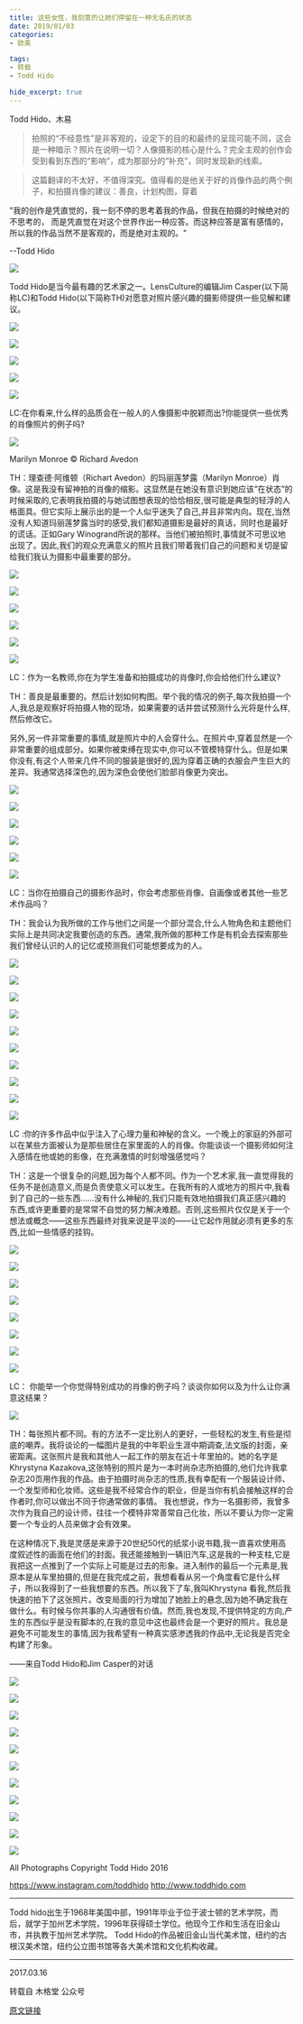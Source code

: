 ```yaml
---
title: 这些女性，我刻意的让她们停留在一种无名氏的状态
date: 2019/01/03
categories:
- 欧美

tags:
- 转载
- Todd Hido

hide_excerpt: true
---
```


Todd Hido、木易

> 拍照的“不经意性”是非客观的，设定下的目的和最终的呈现可能不同，这会是一种暗示？照片在说明一切？人像摄影的核心是什么？完全主观的创作会受到看到东西的“影响”，成为那部分的“补充”，同时发现新的线索。

> 这篇翻译的不太好，不值得深究。值得看的是他关于好的肖像作品的两个例子，和拍摄肖像的建议：善良，计划构图，穿着



<!--more-->



"我的创作是凭直觉的，我一刻不停的思考着我的作品，但我在拍摄的时候绝对的不思考的， 而是凭直觉在对这个世界作出一种应答。而这种应答是富有感情的，所以我的作品当然不是客观的，而是绝对主观的。"

--Todd Hido



![](/images/0013/01.jpg)



Todd Hido是当今最有趣的艺术家之一。LensCulture的编辑Jim Casper(以下简称LC)和Todd Hido(以下简称TH)对愿意对照片感兴趣的摄影师提供一些见解和建议。



![](/images/0013/02.jpg)





![](/images/0013/03.jpg)



![](/images/0013/04.jpg)



![](/images/0013/05.jpg)



![](/images/0013/06.jpg)





LC:在你看来,什么样的品质会在一般人的人像摄影中脱颖而出?你能提供一些优秀的肖像照片的例子吗?





![](/images/0013/07.jpg)



Marilyn Monroe © Richard Avedon



TH：理查德·阿维顿（Richart Avedon）的玛丽莲梦露（Marilyn Monroe）肖像。这是我没有留神拍的肖像的缩影。这显然是在她没有意识到她应该“在状态”的时候采取的,它表明我拍摄的与她试图想表现的恰恰相反,很可能是典型的轻浮的人格面具。但它实际上展示出的是一个人似乎迷失了自己,并且非常内向。现在,当然没有人知道玛丽莲梦露当时的感受,我们都知道摄影是最好的真话，同时也是最好的谎话。正如Gary Winogrand所说的那样。当他们被拍照时,事情就不可思议地出现了。因此,我们的观众充满意义的照片且我们带着我们自己的问题和关切是留给我们我认为摄影中最重要的部分。





![](/images/0013/08.jpg)





![](/images/0013/09.jpg)



![](/images/0013/10.jpg)



![](/images/0013/11.jpg)



![](/images/0013/12.jpg)



![](/images/0013/13.jpg)





LC：作为一名教师,你在为学生准备和拍摄成功的肖像时,你会给他们什么建议?

 

TH：善良是最重要的。然后计划如何构图。举个我的情况的例子,每次我拍摄一个人,我总是观察好将拍摄人物的现场，如果需要的话并尝试预测什么光将是什么样,然后修改它。



另外,另一件非常重要的事情,就是照片中的人会穿什么。在照片中,穿着显然是一个非常重要的组成部分。如果你被束缚在现实中,你可以不管模特穿什么。但是如果你没有,有这个人带来几件不同的服装是很好的,因为穿着正确的衣服会产生巨大的差异。我通常选择深色的,因为深色会使他们脸部肖像更为突出。



![](/images/0013/14.jpg)





![](/images/0013/15.jpg)



![](/images/0013/16.jpg)



![](/images/0013/17.jpg)



![](/images/0013/18.jpg)



![](/images/0013/19.jpg)



LC：当你在拍摄自己的摄影作品时，你会考虑那些肖像、自画像或者其他一些艺术作品吗？

 

TH：我会认为我所做的工作与他们之间是一个部分混合,什么人物角色和主题他们实际上是共同决定我要创造的东西。通常,我所做的那种工作是有机会去探索那些我们曾经认识的人的记忆或预测我们可能想要成为的人。



![](/images/0013/20.jpg)





![](/images/0013/21.jpg)



![](/images/0013/22.jpg)



![](/images/0013/23.jpg)



![](/images/0013/24.jpg)



![](/images/0013/25.jpg)



![](/images/0013/26.jpg)



![](/images/0013/27.jpg)



![](/images/0013/28.jpg)



![](/images/0013/29.jpg)





LC :你的许多作品中似乎注入了心理力量和神秘的含义。一个晚上的家庭的外部可以在某些方面被认为是那些居住在家里面的人的肖像。你能谈谈一个摄影师如何注入感情在他或她的影像，在充满激情的时刻增强感觉吗？

 

TH：这是一个很复杂的问题,因为每个人都不同。作为一个艺术家,我一直觉得我的任务不是创造意义,而是负责使意义可以发生。在我所有的人或地方的照片中,我看到了自己的一些东西……没有什么神秘的,我们只能有效地拍摄我们真正感兴趣的东西,或许更重要的是常常不自觉的努力解决难题。否则,这些照片仅仅是关于一个想法或概念——这些东西最终对我来说是平淡的——让它起作用就必须有更多的东西,比如一些情感的挂钩。



![](/images/0013/30.jpg)





![](/images/0013/31.jpg)



![](/images/0013/32.jpg)



![](/images/0013/33.jpg)



![](/images/0013/34.jpg)



![](/images/0013/35.jpg)



![](/images/0013/36.jpg)



![](/images/0013/37.jpg)



LC：  你能举一个你觉得特别成功的肖像的例子吗？谈谈你如何以及为什么让你满意这结果？



![](/images/0013/38.jpg)





TH：每张照片都不同。有的方法不一定比别人的更好，一些轻松的发生,有些是彻底的嘲弄。我将谈论的一幅图片是我的中年职业生涯中期调查,法文版的封面，亲密距离。这张照片是我和其他人一起工作的朋友在近十年里拍的。她的名字是Khrystyna Kazakova,这张特别的照片是为一本时尚杂志所拍摄的,他们允许我拿杂志20页用作我的作品。由于拍摄时尚杂志的性质,我有幸配有一个服装设计师、一个发型师和化妆师。这些是我不经常合作的职业，但是当你有机会接触这样的合作者时,你可以做出不同于你通常做的事情。  我也想说，作为一名摄影师，我曾多次作为我自己的设计师，往往一个模特非常善常自己化妆，所以不要认为你一定需要一个专业的人员来做才会有效果。

 

在这种情况下,我是灵感是来源于20世纪50代的纸浆小说书籍,我一直喜欢使用高度叙述性的画面在他们的封面。我还能接触到一辆旧汽车,这是我的一种支柱,它是我把这一点推到了一个实际上可能是过去的形象。进入制作的最后一个元素是,我原本是从车里拍摄的,但是在我完成之前，我想看看从另一个角度看它是什么样子，所以我得到了一些我想要的东西。所以我下了车,我叫Khrystyna 看我,然后我快速的拍下了这张照片。改变局面的行为增加了她脸上的悬念,因为她不确定我在做什么。有时候与你共事的人沟通很有价值。然而,我也发现,不提供特定的方向,产生的东西似乎是没有脚本的,在我的意见中这也最终会是一个更好的照片。我总是避免不可能发生的事情,因为我希望有一种真实感渗透我的作品中,无论我是否完全构建了形象。



——来自Todd Hido和Jim Casper的对话



![](/images/0013/39.jpg)



![](/images/0013/40.jpg)



![](/images/0013/41.jpg)



![](/images/0013/42.jpg)



![](/images/0013/43.jpg)



![](/images/0013/44.jpg)



![](/images/0013/45.jpg)



![](/images/0013/46.jpg)



![](/images/0013/47.jpg)



![](/images/0013/48.jpg)



![](/images/0013/49.jpg)







All Photographs Copyright Todd Hido 2016

https://www.instagram.com/toddhido
http://www.toddhido.com



------



Todd hido出生于1968年美国中部，1991年毕业于位于波士顿的艺术学院，而后，就学于加州艺术学院，1996年获得硕士学位。他现今工作和生活在旧金山市，并执教于加州艺术学院。 Todd Hido的作品被旧金山当代美术馆，纽约的古根汉美术馆，纽约公立图书馆等各大美术馆和文化机构收藏。



























---

2017.03.16

转载自 木格堂 公众号

[原文链接](https://mp.weixin.qq.com/s/U5sBlQIT2AqNewAQAkcS4Q)